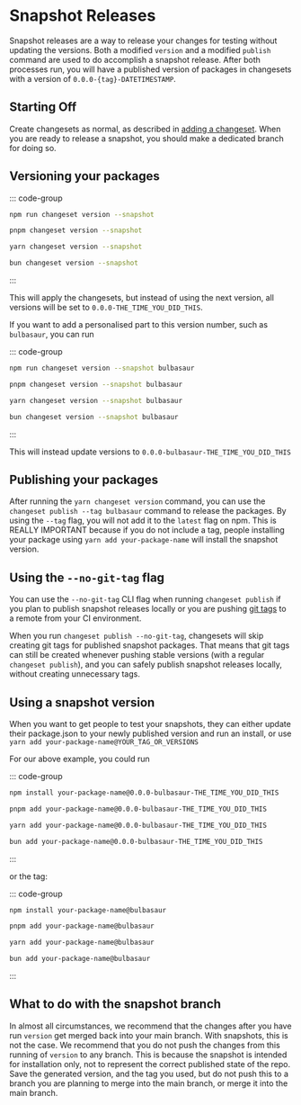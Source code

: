 # Snapshot Releases

Snapshot releases are a way to release your changes for testing without updating the versions. Both a modified `version` and a modified `publish` command are used to do accomplish a snapshot release. After both processes run, you will have a published version of packages in changesets with a version of `0.0.0-{tag}-DATETIMESTAMP`.

## Starting Off

Create changesets as normal, as described in [adding a changeset](./adding-a-changeset.md). When you are ready to release a snapshot, you should make a dedicated branch for doing so.

## Versioning your packages

::: code-group

```sh [npm]
npm run changeset version --snapshot
```

```sh [pnpm]
pnpm changeset version --snapshot
```

```sh [yarn]
yarn changeset version --snapshot
```

```sh [bun]
bun changeset version --snapshot
```

:::

This will apply the changesets, but instead of using the next version, all versions will be set to `0.0.0-THE_TIME_YOU_DID_THIS`.

If you want to add a personalised part to this version number, such as `bulbasaur`, you can run

::: code-group

```sh [npm]
npm run changeset version --snapshot bulbasaur
```

```sh [pnpm]
pnpm changeset version --snapshot bulbasaur
```

```sh [yarn]
yarn changeset version --snapshot bulbasaur
```

```sh [bun]
bun changeset version --snapshot bulbasaur
```

:::

This will instead update versions to `0.0.0-bulbasaur-THE_TIME_YOU_DID_THIS`

## Publishing your packages

After running the `yarn changeset version` command, you can use the `changeset publish --tag bulbasaur` command to release the packages. By using the `--tag` flag, you will not add it to the `latest` flag on npm. This is REALLY IMPORTANT because if you do not include a tag, people installing your package using `yarn add your-package-name` will install the snapshot version.

## Using the `--no-git-tag` flag

You can use the `--no-git-tag` CLI flag when running `changeset publish` if you plan to publish snapshot releases locally or you are pushing [git tags](http://npm.github.io/publishing-pkgs-docs/updating/using-tags.html) to a remote from your CI environment.

When you run `changeset publish --no-git-tag`, changesets will skip creating git tags for published snapshot packages. That means that git tags can still be created whenever pushing stable versions (with a regular `changeset publish`), and you can safely publish snapshot releases locally, without creating unnecessary tags.

## Using a snapshot version

When you want to get people to test your snapshots, they can either update their package.json to your newly published version and run an install, or use `yarn add your-package-name@YOUR_TAG_OR_VERSIONS`

For our above example, you could run

::: code-group

```sh [npm]
npm install your-package-name@0.0.0-bulbasaur-THE_TIME_YOU_DID_THIS
```

```sh [pnpm]
pnpm add your-package-name@0.0.0-bulbasaur-THE_TIME_YOU_DID_THIS
```

```sh [yarn]
yarn add your-package-name@0.0.0-bulbasaur-THE_TIME_YOU_DID_THIS
```

```sh [bun]
bun add your-package-name@0.0.0-bulbasaur-THE_TIME_YOU_DID_THIS
```

:::

or the tag:

::: code-group

```sh [npm]
npm install your-package-name@bulbasaur
```

```sh [pnpm]
pnpm add your-package-name@bulbasaur
```

```sh [yarn]
yarn add your-package-name@bulbasaur
```

```sh [bun]
bun add your-package-name@bulbasaur
```

:::

## What to do with the snapshot branch

In almost all circumstances, we recommend that the changes after you have run `version` get merged back into your main branch. With snapshots, this is not the case. We recommend that you do not push the changes from this running of `version` to any branch. This is because the snapshot is intended for installation only, not to represent the correct published state of the repo. Save the generated version, and the tag you used, but do not push this to a branch you are planning to merge into the main branch, or merge it into the main branch.
